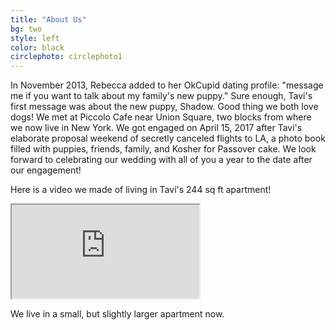 ```yaml
---
title: "About Us"
bg: two
style: left
color: black
circlephoto: circlephoto1
---
```

In November 2013, Rebecca added to her OkCupid dating profile: "message me if you want to talk about my family's new puppy." Sure enough, Tavi's first message was about the new puppy, Shadow. Good thing we both love dogs! We met at Piccolo Cafe near Union Square, two blocks from where we now live in New York. We got engaged on April 15, 2017 after Tavi's elaborate proposal weekend of secretly canceled flights to LA, a photo book filled with puppies, friends, family, and Kosher for Passover cake. We look forward to celebrating our wedding with all of you a year to the date after our engagement!

Here is a video we made of living in Tavi's 244 sq ft apartment!

<div class="icontain">
  <iframe src="http://www.youtube.com/watch?v=xSRJfxEAd-Y" allowfullscreen></iframe>
</div>

We live in a small, but slightly larger apartment now.
